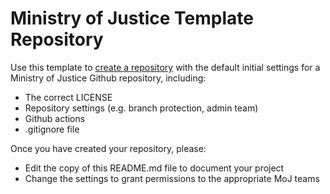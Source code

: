 # Ministry of Justice Template Repository

Use this template to [create a repository] with the default initial settings for a Ministry of Justice Github repository, including:

* The correct LICENSE
* Repository settings (e.g. branch protection, admin team)
* Github actions
* .gitignore file

Once you have created your repository, please:

* Edit the copy of this README.md file to document your project
* Change the settings to grant permissions to the appropriate MoJ teams

[create a repository]: https://help.github.com/en/github/creating-cloning-and-archiving-repositories/creating-a-repository-from-a-template
